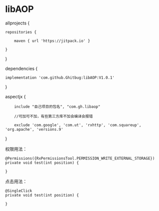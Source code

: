# libAOP

allprojects {

	repositories {
	
		maven { url 'https://jitpack.io' }
		
	}
	
}
  
  
dependencies {

  	implementation 'com.github.Ghitbug:libAOP:V1.0.1'
	
 }
  
aspectjx {

        include "自己项目的包名", "com.gh.libaop"
	
        //可加可不加，有些第三方库不加会编译会报错
	
        exclude 'com.google', 'com.ut', 'rxhttp', 'com.squareup', 'org.apache', 'versions.9'
	
}

权限用法：

	@Permissions({RxPermissionsTool.PERMISSION_WRITE_EXTERNAL_STORAGE})
	private void test(int position) { 
	
	}

点击用法：

	@SingleClick
	private void test(int position) { 
	
	}
     
